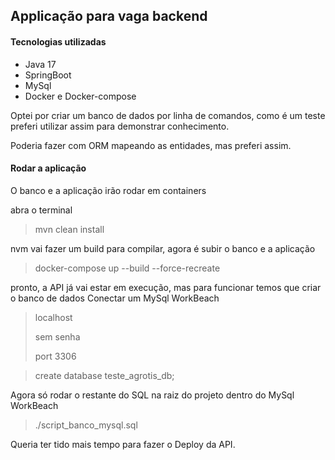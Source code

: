 ## Applicação para vaga backend 

#### Tecnologias utilizadas
* Java 17
* SpringBoot
* MySql
* Docker e Docker-compose

Optei por criar um banco de dados por linha de comandos, como é um teste preferi utilizar assim para demonstrar conhecimento.

Poderia fazer com ORM mapeando as entidades, mas preferi assim.

#### Rodar a aplicação

O banco e a aplicação irão rodar em containers 

abra o terminal 

> mvn clean install

nvm vai fazer um build para compilar, agora é subir o banco e a aplicação

> docker-compose up --build --force-recreate

pronto, a API já vai estar em execução, mas para funcionar temos que criar o banco de dados
Conectar um MySql WorkBeach
> localhost
> 
> sem senha
>
> port 3306

> create database teste_agrotis_db;

Agora só rodar o restante do SQL na raiz do projeto dentro do MySql WorkBeach 
> ./script_banco_mysql.sql

Queria ter tido mais tempo para fazer o Deploy da API.